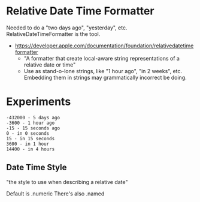 # Relative Date Time Formatter

Needed to do a "two days ago", "yesterday", etc.  RelativeDateTimeFormatter
is the tool.

* https://developer.apple.com/documentation/foundation/relativedatetimeformatter
  - "A formatter that create local-aware string representations of a relative date or time"
  - Use as stand-o-lone strings, like "1 hour ago", "in 2 weeks", etc.  Embedding
    them in strings may grammatically incorrect be doing.

# Experiments

```
-432000 - 5 days ago
-3600 - 1 hour ago
-15 - 15 seconds ago
0 - in 0 seconds
15 - in 15 seconds
3600 - in 1 hour
14400 - in 4 hours
```

## Date Time Style

"the style to use when describing a relative date"

Default is .numeric
There's also .named

